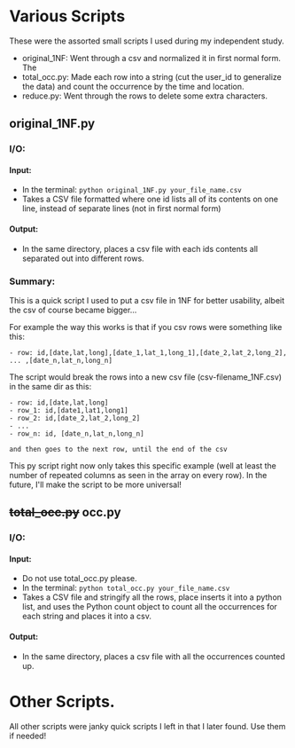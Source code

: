 # Various Scripts
These were the assorted small scripts I used during my independent study.
- original_1NF: Went through a csv and normalized it in first normal form. The
- total_occ.py: Made each row into a string (cut the user_id to generalize the data) and count the occurrence by the time and location.
- reduce.py: Went through the rows to delete some extra characters.

## original_1NF.py
### I/O:
#### Input:
 - In the terminal: `python original_1NF.py your_file_name.csv`
 - Takes a CSV file formatted where one id lists all of its contents on one line, instead of separate lines (not in first normal form)

#### Output:
 - In the same directory, places a csv file with each ids contents all separated out into different rows.

### Summary:
This is a quick script I used to put a csv file in 1NF for better usability, albeit the csv of course became bigger...

For example the way this works is that if you csv rows were something like this:

    - row: id,[date,lat,long],[date_1,lat_1,long_1],[date_2,lat_2,long_2], ... ,[date_n,lat_n,long_n]

The script would break the rows into a new csv file (csv-filename_1NF.csv) in the same dir as this:

    - row: id,[date,lat,long]
    - row_1: id,[date1,lat1,long1]
    - row_2: id,[date_2,lat_2,long_2]
    - ...
    - row_n: id, [date_n,lat_n,long_n]

    and then goes to the next row, until the end of the csv

This py script right now only takes this specific example (well at least the number of repeated columns as seen in the array on every row). In the future, I'll make the script to be more universal!

## ~~total_occ.py~~ occ.py
### I/O:
#### Input:
 - Do not use total_occ.py please.
 - In the terminal: `python total_occ.py your_file_name.csv`
 - Takes a CSV file and stringify all the rows, place inserts it into a python list, and uses the Python count object to count all the occurrences for each string and places it into a csv.

#### Output:
 - In the same directory, places a csv file with all the occurrences counted up.

# Other Scripts.
All other scripts were janky quick scripts I left in that I later found. Use them if needed! 

